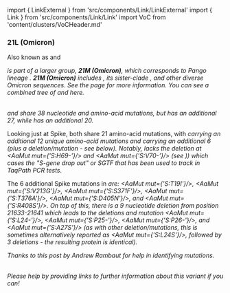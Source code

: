 import { LinkExternal } from 'src/components/Link/LinkExternal'
import { Link } from 'src/components/Link/Link'
import VoC from 'content/clusters/VoCHeader.md'

<VoC/>

### 21L (Omicron)
Also known as <Lin name="BA.2" /> and <Who name="Omicron" />

<i>
<Var name="21L (Omicron)" prefix=""/> is part of a larger group, <b>21M (Omicron)</b>, which corresponds to Pango lineage <Lin name="B.1.1.529" />. <b>21M (Omicron)</b> includes <Var name="21L (Omicron)" prefix=""/>, its sister-clade <Var name="21K (Omicron)" prefix=""/>, and other diverse Omicron sequences. See the <Var name="21K (Omicron)" prefix=""/> page for more information. You can see a combined tree of <Var name="21L (Omicron)" prefix=""/> and <Var name="21K (Omicron)" prefix=""/> <LinkExternal href="https://nextstrain.org/groups/neherlab/ncov/21K.21L">here</LinkExternal>.
</i>
<br/><br/>

<Var name="21L (Omicron)" /> and <Var name="21K (Omicron)" prefix=""/> share 38 nucleotide and amino-acid mutations, but <Var name="21L (Omicron)" prefix=""/> has an additional 27, while <Var name="21K (Omicron)" prefix=""/> has an additional 20. 

Looking just at Spike, both share 21 amino-acid mutations, with <Var name="21K (Omicron)" prefix=""/> carrying an additional 12 unique amino-acid mutations and <Var name="21L (Omicron)" prefix=""/> carrying an additional 6 (plus a deletion/mutation - see below). Notably, <Var name="21L (Omicron)" prefix=""/> lacks the deletion at <AaMut mut={'S:H69-'}/> and <AaMut mut={'S:V70-'}/> (see <Mut name="S:H69-"/>)) which cases the "S-gene drop out" or SGTF that has been used to track <Var name="21K (Omicron)" prefix=""/> in TaqPath PCR tests. 

The 6 additional Spike mutations in <Var name="21L (Omicron)" prefix=""/> are: <AaMut mut={'S:T19I'}/>, <AaMut mut={'S:V213G'}/>, <AaMut mut={'S:S371F'}/>, <AaMut mut={'S:T376A'}/>, <AaMut mut={'S:D405N'}/>, and <AaMut mut={'S:R408S'}/>. 
On top of this, there is a 9 nucleotide deletion from position 21633-21641 which leads to the deletions and mutation <AaMut mut={'S:L24-'}/>, <AaMut mut={'S:P25-'}/>, <AaMut mut={'S:P26-'}/>, and <AaMut mut={'S:A27S'}/> (as with other deletion/mutations, this is sometimes alternatively reported as <AaMut mut={'S:L24S'}/>, followed by 3 deletions - the resulting protein is identical).

<i>Thanks to <LinkExternal href="https://github.com/cov-lineages/pango-designation/issues/361">this post</LinkExternal> by Andrew Rambaut for help in identifying mutations.</i>
<br/><br/>

_Please help by providing links to further information about this variant if you can!_





